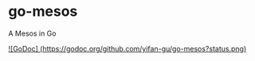 go-mesos
========

A Mesos in Go


[![GoDoc] (https://godoc.org/github.com/yifan-gu/go-mesos?status.png)](https://godoc.org/github.com/yifan-gu/go-mesos)
